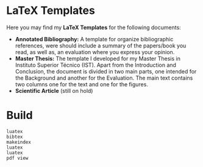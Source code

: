 # LaTeX Templates
Here you may find my __LaTeX Templates__ for the following documents:
- __Annotated Bibliography:__ A template for organize bibliographic references, were should include a summary of the papers/book you read, as well as, an evaluation where you express your opinion.
- __Master Thesis:__ The template I developed for my Master Thesis in Instituto Superior Técnico (IST). Apart from the Introduction and Conclusion, the document is divided in two main parts, one intended for the Background and another for the Evaluation. The main text contains two columns one for the text and one for the figures.
- __Scientific Article__ (still on hold)

# Build
```
luatex
bibtex
makeindex
luatex
luatex
pdf view
```
